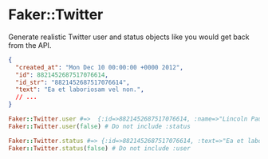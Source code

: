 # Faker::Twitter

Generate realistic Twitter user and status objects like you would get back from the API.

```json
{
  "created_at": "Mon Dec 10 00:00:00 +0000 2012",
  "id": 8821452687517076614,
  "id_str": "8821452687517076614",
  "text": "Ea et laboriosam vel non.",
  // ...
}
```

```ruby
Faker::Twitter.user #=>  {:id=>8821452687517076614, :name=>"Lincoln Paucek", :screen_name=>"cody"...
Faker::Twitter.user(false) # Do not include :status

Faker::Twitter.status #=> {:id=>8821452687517076614, :text=>"Ea et laboriosam vel non."...
Faker::Twitter.status(false) # Do not include :user

```
